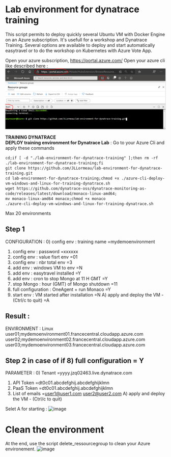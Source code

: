 # Lab environment for dynatrace training
This script permits to deploy quickly several Ubuntu VM with Docker Engine on an Azure subscription. It's usefull for a workshop and Dynatrace Training. Several options are available to deploy and start automatically easytravel or to do the workshop on Kubernetes with Azure Vote App. 

Open your azure subscription, https://portal.azure.com/ 
Open your azure cli like described here :  
![cli-azure](cli-azure.png)


**TRAINING DYNATRACE**  
**DEPLOY training environment for Dynatrace Lab** : Go to your Azure Cli and apply these commands
   
    cd;if [ -d "./lab-environment-for-dynatrace-training" ];then rm -rf ./lab-environment-for-dynatrace-training;fi
    git clone https://github.com/JLLormeau/lab-environment-for-dynatrace-training.git
    cd lab-environment-for-dynatrace-training;chmod +x ./azure-cli-deploy-vm-windows-and-linux-for-training-dynatrace.sh
    wget https://github.com/dynatrace-oss/dynatrace-monitoring-as-code/releases/latest/download/monaco-linux-amd64;
    mv monaco-linux-amd64 monaco;chmod +x monaco
    ./azure-cli-deploy-vm-windows-and-linux-for-training-dynatrace.sh
      
Max 20 environments

## Step 1
CONFIGURATION :
0) config env : training name                          =mydemoenvironment
1) config env : password                               =xxxxxx
2) config env : value fisrt env                        =01
3) config env : nbr total env                          =3
4) add env : windows VM to env                         =N
5) add env : easytravel installed                      =Y
6) add env : cron to stop Mongo at 11 H GMT            =Y
7) stop Mongo : hour (GMT) of Mongo shutdown           =11
8) full configuration : OneAgent + run Monaco          =Y
9) start env : VM started after installation           =N
A) apply and deploy the VM - (Ctrl/c to quit) =A

## Result : 
ENVIRONMENT : Linux
user01;mydemoenvironment01.francecentral.cloudapp.azure.com
user02;mydemoenvironment02.francecentral.cloudapp.azure.com
user03;mydemoenvironment03.francecentral.cloudapp.azure.com

## Step 2 in case of if 8) full configuration = Y
PARAMETER :
0) Tenant                               =yyyy.jzq02463.live.dynatrace.com
1) API Token                            =dt0c01.abcdefghij.abcdefghijklmn
2) PaaS Token                           =dt0c01.abcdefghij.abcdefghijklmn
3) List of emails                               =user1@user1.com user2@user2.com
A) apply and deploy the VM - (Ctrl/c to quit)

Selet A for starting : 
![image](https://user-images.githubusercontent.com/40337213/149199948-72af6ca3-02c9-44c0-9a3e-072d158be674.png)



# Clean the environment 
At the end, use the script delete_ressourcegroup to clean your Azure environement. 
![image](https://user-images.githubusercontent.com/40337213/149200383-cca7dd1a-d18e-43d5-b64b-9559d6f07b04.png)

   

